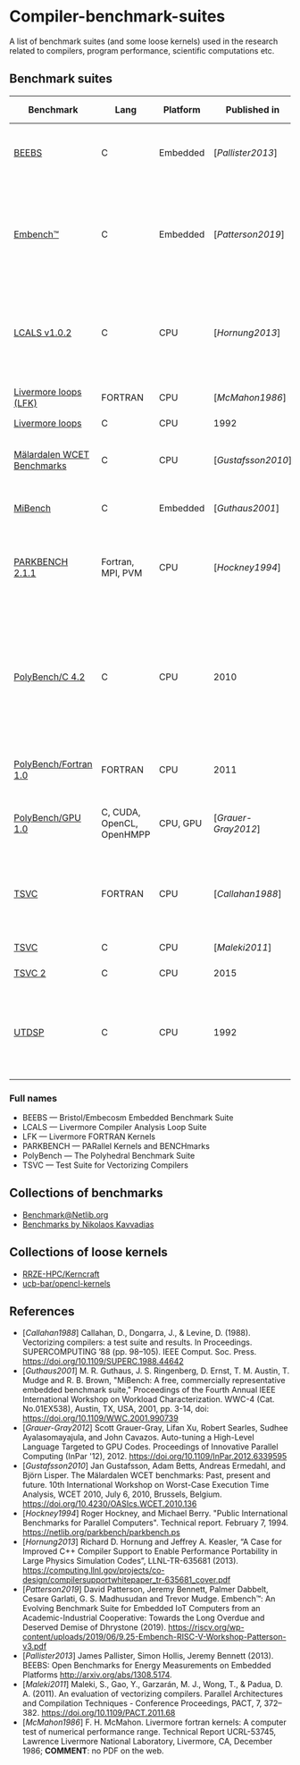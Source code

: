 # Compiler-benchmark-suites
A list of benchmark suites (and some loose kernels) used in the research related to compilers, program performance, scientific computations etc.

## Benchmark suites

| Benchmark                                                                                                                  | Lang                      | Platform | Published in        | Content          | Additional info                                                                                                                                                                                                                                        |
|----------------------------------------------------------------------------------------------------------------------------|---------------------------|----------|---------------------|------------------|--------------------------------------------------------------------------------------------------------------------------------------------------------------------------------------------------------------------------------------------------------|
| [BEEBS](https://beebs.mageec.org/)|C|Embedded|[_Pallister2013_]|10 benchmarks|For analysis of energy consumption on embedded platforms|
| [Embench™](https://embench.org/)|C|Embedded|[_Patterson2019_]| 19 benchmarks|Modern benchmarks for performance analysis built on top of selected [BEEBS](https://beebs.mageec.org/) benchmarks|
| [LCALS v1.0.2](https://computation.llnl.gov/projects/co-design/download/lcals-v1.0.2.tgz)                                  | C                         | CPU      | [_Hornung2013_]     | 32 loops         | For analysis of compiler optimisations; modern extension to _Livermore loops_; [more information](https://computation.llnl.gov/projects/co-design/lcals)                                                                                               |
| [Livermore loops (LFK)](https://www.netlib.org/benchmark/livermore)                                                        | FORTRAN                   | CPU      | [_McMahon1986_]     | 24 loops         | For performance analysis                                                                                                                                                                                                                               |
| [Livermore loops](https://www.netlib.org/benchmark/livermorec)                                                             | C                         | CPU      | 1992                | 24 loops         | Port to C                                                                                                                                                                                                                                              |
| [Mälardalen WCET Benchmarks](http://www.mrtc.mdh.se/projects/wcet/benchmarks.html)|C|CPU|[_Gustafsson2010_]|35 benchmarks|For Worst-Case Execution Time (WCET) analysis|
|[MiBench](https://vhosts.eecs.umich.edu/mibench/)|C|Embedded|[_Guthaus2001_]|6 benchmarks|For performance analysis|
|[PARKBENCH 2.1.1](http://www.netlib.org/parkbench/distribution/ParkBench.tgz)|Fortran, MPI, PVM|CPU|[_Hockney1994_]|10 codes, 7 kernels, 3 application|For performance analysis of parallel architectures; [more information](http://www.netlib.org/parkbench/)|
| [PolyBench/C 4.2](https://sourceforge.net/projects/polybench/files/polybench-c-4.2.tar.gz/download)                        | C                         | CPU      | 2010                | 30 kernels       | For the analysis of performance and compiler optimisations (especially related to polyhedra compilation); [more information](http://web.cse.ohio-state.edu/~pouchet.2/software/polybench/); [SourceForge](https://sourceforge.net/projects/polybench/) |
| [PolyBench/Fortran 1.0](http://web.cse.ohio-state.edu/~pouchet.2/software/polybench/download/polybench-fortran-1.0.tar.gz) | FORTRAN                   | CPU      | 2011                | 30 kernels       | Port to FORTRAN; [more information](http://web.cse.ohio-state.edu/~pouchet.2/software/polybench/polybench-fortran.html)                                                                                                                                |
| [PolyBench/GPU 1.0](http://www.cse.ohio-state.edu/~pouchet/software/polybench/download/polybench-gpu-1.0.tar.gz)           | C, CUDA, OpenCL, OpenHMPP | CPU, GPU | [_Grauer-Gray2012_] | 15 kernels       | Port to heterogeneous architectures; [more information](http://web.cse.ohio-state.edu/~pouchet.2/software/polybench/GPU/index.html)                                                                                                                    |
| [TSVC](https://www.netlib.org/benchmark/vectord)                                                                           | FORTRAN                   | CPU      | [_Callahan1988_]    | 135 loops        | For testing automatic vectorizing compilers; [Single precision version](https://www.netlib.org/benchmark/vectors)                                                                                                                                      |
| [TSVC](http://polaris.cs.uiuc.edu/~maleki1/TSVC.tar.gz)                                                                    | C                         | CPU      | [_Maleki2011_]      | 151 loops        | Extended port to C                                                                                                                                                                                                                                     |
| [TSVC 2](https://github.com/UoB-HPC/TSVC_2)                                                                                | C                         | CPU      | 2015                | 151 loops        | Update to TSVC in C                                                                                                                                                                                                                                    |
| [UTDSP](http://www.eecg.toronto.edu/~corinna/DSP/infrastructure/UTDSP.tar.gz)                                              | C                         | CPU      | 1992                | 6 loops, 12 apps | For testing compilers on Digitial Signal Processing (DSP) applications; [more information](http://www.eecg.toronto.edu/~corinna/DSP/infrastructure/UTDSP.html)                                                                                         |

### Full names

* BEEBS — Bristol/Embecosm Embedded Benchmark Suite
* LCALS — Livermore Compiler Analysis Loop Suite
* LFK — Livermore FORTRAN Kernels
* PARKBENCH — PARallel Kernels and BENCHmarks
* PolyBench — The Polyhedral Benchmark Suite
* TSVC — Test Suite for Vectorizing Compilers

## Collections of benchmarks

* [Benchmark@Netlib.org](http://www.netlib.org/benchmark/)
* [Benchmarks by Nikolaos Kavvadias](http://www.nkavvadias.com/benchmarks.html#benchmarks)

## Collections of loose kernels

* [RRZE-HPC/Kerncraft](https://github.com/RRZE-HPC/kerncraft/tree/master/examples/kernels)
* [ucb-bar/opencl-kernels](https://github.com/ucb-bar/opencl-kernels)

## References

* [_Callahan1988_] Callahan, D., Dongarra, J., & Levine, D. (1988). Vectorizing compilers: a test suite and results. In Proceedings. SUPERCOMPUTING ’88 (pp. 98–105). IEEE Comput. Soc. Press. https://doi.org/10.1109/SUPERC.1988.44642
* [_Guthaus2001_] M. R. Guthaus, J. S. Ringenberg, D. Ernst, T. M. Austin, T. Mudge and R. B. Brown, "MiBench: A free, commercially representative embedded benchmark suite," Proceedings of the Fourth Annual IEEE International Workshop on Workload Characterization. WWC-4 (Cat. No.01EX538), Austin, TX, USA, 2001, pp. 3-14, doi: https://doi.org/10.1109/WWC.2001.990739
* [_Grauer-Gray2012_] Scott Grauer-Gray, Lifan Xu, Robert Searles, Sudhee Ayalasomayajula, and John Cavazos. Auto-tuning a High-Level Language Targeted to GPU Codes. Proceedings of Innovative Parallel Computing (InPar '12), 2012. https://doi.org/10.1109/InPar.2012.6339595
* [_Gustafsson2010_] Jan Gustafsson, Adam Betts, Andreas Ermedahl, and Björn Lisper. The Mälardalen WCET benchmarks: Past, present and future. 10th International Workshop on Worst-Case Execution Time Analysis, WCET 2010, July 6, 2010, Brussels, Belgium. https://doi.org/10.4230/OASIcs.WCET.2010.136
* [_Hockney1994_] Roger Hockney, and Michael Berry. "Public International Benchmarks for Parallel Computers". Technical report. February 7, 1994. https://netlib.org/parkbench/parkbench.ps
* [_Hornung2013_] Richard D. Hornung and Jeffrey A. Keasler, “A Case for Improved C++ Compiler Support to Enable Performance Portability in Large Physics Simulation Codes”, LLNL-TR-635681 (2013). https://computing.llnl.gov/projects/co-design/compilersupportwhitepaper_tr-635681_cover.pdf
* [_Patterson2019_] David Patterson, Jeremy Bennett, Palmer Dabbelt, Cesare Garlati, G. S. Madhusudan and Trevor Mudge. Embench™: An Evolving Benchmark Suite for Embedded IoT Computers from an Academic-Industrial Cooperative: Towards the Long Overdue and Deserved Demise of Dhrystone (2019). https://riscv.org/wp-content/uploads/2019/06/9.25-Embench-RISC-V-Workshop-Patterson-v3.pdf
* [_Pallister2013_] James Pallister, Simon Hollis, Jeremy Bennett (2013). BEEBS: Open Benchmarks for Energy Measurements on Embedded Platforms
http://arxiv.org/abs/1308.5174.
* [_Maleki2011_] Maleki, S., Gao, Y., Garzarán, M. J., Wong, T., & Padua, D. A. (2011). An evaluation of vectorizing compilers. Parallel Architectures and Compilation Techniques - Conference Proceedings, PACT, 7, 372–382. https://doi.org/10.1109/PACT.2011.68
* [_McMahon1986_] F. H. McMahon. Livermore fortran kernels: A computer test of numerical performance range. Technical Report UCRL-53745, Lawrence Livermore National Laboratory, Livermore, CA, December 1986; __COMMENT__: no PDF on the web.